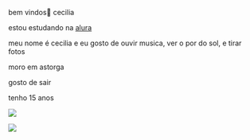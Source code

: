 bem vindos🩷
cecilia

estou estudando na  [alura](https://www.alura.com.br/)

meu nome é cecilia e eu gosto de ouvir musica, ver o por do sol, e tirar fotos

moro em astorga 

gosto de sair 

tenho 15 anos 

![](https://tenor.com/pt-BR/view/like-thumbs-up-stars-awesome-gif-15811556)

![](https://tenor.com/pt-BR/view/smiling-giggle-happy-baby-laughing-gif-14974844) 
